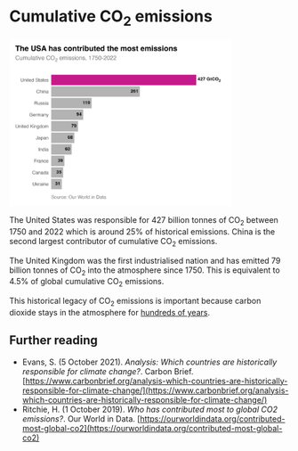 # Cumulative CO<sub>2</sub> emissions

<img src="plot.jpeg" alt="Cumulative CO2 emissions" width="400"/>

The United States was responsible for 427 billion tonnes of CO<sub>2</sub> between 1750 and 2022 which is around 25% of historical emissions. China is the second largest contributor of cumulative CO<sub>2</sub> emissions.

The United Kingdom was the first industrialised nation and has emitted 79 billion tonnes of CO<sub>2</sub> into the atmosphere since 1750. This is equivalent to 4.5% of global cumulative CO<sub>2</sub> emissions. 

This historical legacy of CO<sub>2</sub> emissions is important because carbon dioxide stays in the atmosphere for [hundreds of years](https://climate.nasa.gov/news/2915/the-atmosphere-getting-a-handle-on-carbon-dioxide/).


## Further reading
- Evans, S. (5 October 2021). *Analysis: Which countries are historically responsible for climate change?*. Carbon Brief. [https://www.carbonbrief.org/analysis-which-countries-are-historically-responsible-for-climate-change/](https://www.carbonbrief.org/analysis-which-countries-are-historically-responsible-for-climate-change/)
- Ritchie, H. (1 October 2019). *Who has contributed most to global CO2 emissions?*. Our World in Data. [https://ourworldindata.org/contributed-most-global-co2](https://ourworldindata.org/contributed-most-global-co2)

